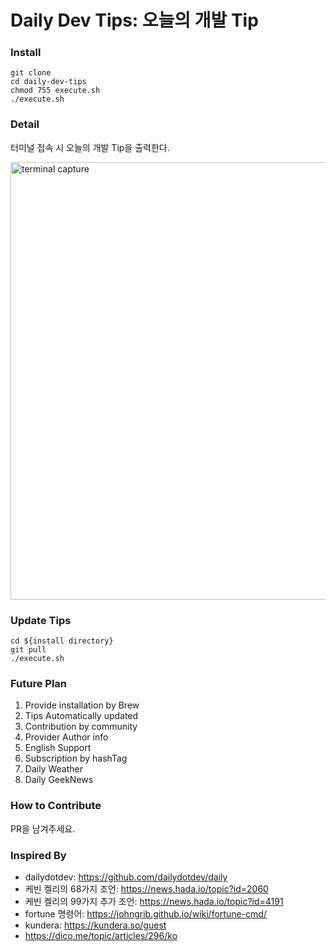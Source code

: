 # Daily Dev Tips: 오늘의 개발 Tip

### Install
```
git clone
cd daily-dev-tips
chmod 755 execute.sh
./execute.sh
```

### Detail
터미널 접속 시 오늘의 개발 Tip을 출력한다.
<div><img src="https://user-images.githubusercontent.com/29906076/131657973-4d6263b9-eedc-46c7-af3b-589e69aa06f0.png" alt="terminal capture" width="700px;"></div>

### Update Tips
```
cd ${install directory}
git pull
./execute.sh
```

### Future Plan
1. Provide installation by Brew
2. Tips Automatically updated
3. Contribution by community
4. Provider Author info
5. English Support
6. Subscription by hashTag
7. Daily Weather
8. Daily GeekNews

### How to Contribute
PR을 남겨주세요.

### Inspired By
- dailydotdev: https://github.com/dailydotdev/daily  
- 케빈 켈리의 68가지 조언: https://news.hada.io/topic?id=2060  
- 케빈 켈리의 99가지 추가 조언: https://news.hada.io/topic?id=4191  
- fortune 명령어: https://johngrib.github.io/wiki/fortune-cmd/
- kundera: https://kundera.so/guest
- https://dico.me/topic/articles/296/ko
